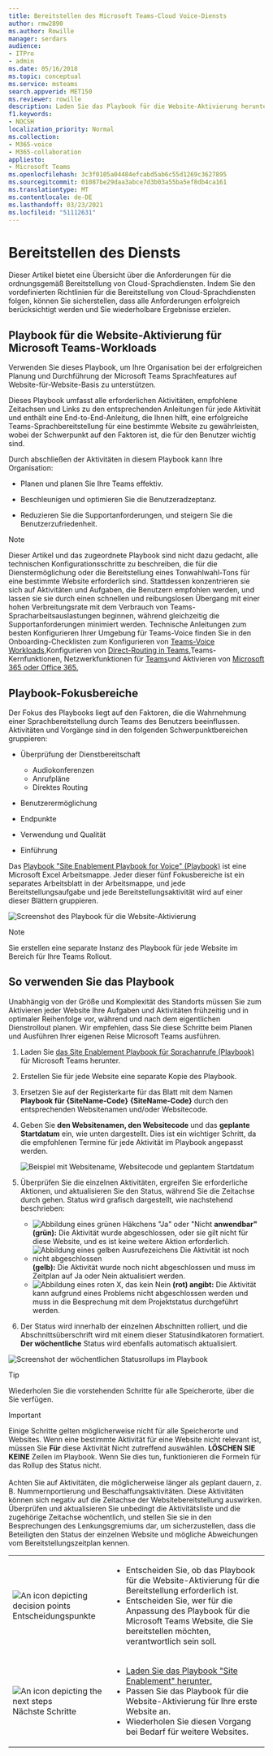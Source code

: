 ```yaml
---
title: Bereitstellen des Microsoft Teams-Cloud Voice-Diensts
author: rmw2890
ms.author: Rowille
manager: serdars
audience:
- ITPro
- admin
ms.date: 05/16/2018
ms.topic: conceptual
ms.service: msteams
search.appverid: MET150
ms.reviewer: rowille
description: Laden Sie das Playbook für die Website-Aktivierung herunter, um das Rollout Ihres Teams zu planen und die Benutzereinführung, den Eindruck von Qualität und Zufriedenheit zu beschleunigen und zu optimieren.
f1.keywords:
- NOCSH
localization_priority: Normal
ms.collection:
- M365-voice
- M365-collaboration
appliesto:
- Microsoft Teams
ms.openlocfilehash: 3c3f0105a04484efcabd5ab6c55d1269c3627895
ms.sourcegitcommit: 01087be29daa3abce7d3b03a55ba5ef8db4ca161
ms.translationtype: MT
ms.contentlocale: de-DE
ms.lasthandoff: 03/23/2021
ms.locfileid: "51112631"
---
```

# <a name="deploy-my-service"></a>Bereitstellen des Diensts

Dieser Artikel bietet eine Übersicht über die Anforderungen für die ordnungsgemäß Bereitstellung von Cloud-Sprachdiensten. Indem Sie den vordefinierten Richtlinien für die Bereitstellung von Cloud-Sprachdiensten folgen, können Sie sicherstellen, dass alle Anforderungen erfolgreich berücksichtigt werden und Sie wiederholbare Ergebnisse erzielen.

## <a name="site-enablement-playbook-for-microsoft-teams-voice-workloads"></a>Playbook für die Website-Aktivierung für Microsoft Teams-Workloads

Verwenden Sie dieses Playbook, um Ihre Organisation bei der erfolgreichen Planung und Durchführung der Microsoft Teams Sprachfeatures auf Website-für-Website-Basis zu unterstützen.

Dieses Playbook umfasst alle erforderlichen Aktivitäten, empfohlene Zeitachsen und Links zu den entsprechenden Anleitungen für jede Aktivität und enthält eine End-to-End-Anleitung, die Ihnen hilft, eine erfolgreiche Teams-Sprachbereitstellung für eine bestimmte Website zu gewährleisten, wobei der Schwerpunkt auf den Faktoren ist, die für den Benutzer wichtig sind.

Durch abschließen der Aktivitäten in diesem Playbook kann Ihre Organisation:

-   Planen und planen Sie Ihre Teams effektiv.

-   Beschleunigen und optimieren Sie die Benutzeradzeptanz.

-   Reduzieren Sie die Supportanforderungen, und steigern Sie die Benutzerzufriedenheit.

> [!NOTE]
> Dieser Artikel und das zugeordnete Playbook sind nicht dazu gedacht, alle technischen Konfigurationsschritte zu beschreiben, die für die Dienstermöglichung oder die Bereitstellung eines Tonwahlwahl-Tons für eine bestimmte Website erforderlich sind. Stattdessen konzentrieren sie sich auf Aktivitäten und Aufgaben, die Benutzern empfohlen werden, und lassen sie sie durch einen schnellen und reibungslosen Übergang mit einer hohen Verbreitungsrate mit dem Verbrauch von Teams-Spracharbeitsauslastungen beginnen, während gleichzeitig die Supportanforderungen minimiert werden. Technische Anleitungen zum besten Konfigurieren Ihrer Umgebung für Teams-Voice finden Sie in den Onboarding-Checklisten zum Konfigurieren von [Teams-Voice Workloads,](onboarding-checklist-configure-cloud-voice-workloads-in-Microsoft-Teams.md)Konfigurieren von [Direct-Routing in Teams,](onboarding-checklist-configure-direct-routing-in-Microsoft-Teams.md)Teams-Kernfunktionen, Netzwerkfunktionen für [Teams](prepare-network.md)und Aktivieren von [Microsoft 365 oder Office 365.](onboarding-checklist-enable-office-365.md) [](onboarding-checklist-configure-microsoft-teams-core-capabilities.md)

<!--ENDOFSECTION-->

## <a name="playbook-focus-areas"></a>Playbook-Fokusbereiche

Der Fokus des Playbooks liegt auf den Faktoren, die die Wahrnehmung einer Sprachbereitstellung durch Teams des Benutzers beeinflussen. Aktivitäten und Vorgänge sind in den folgenden Schwerpunktbereichen gruppieren:

-   Überprüfung der Dienstbereitschaft
    - Audiokonferenzen
    - Anrufpläne
    - Direktes Routing

-   Benutzerermöglichung

-   Endpunkte

-   Verwendung und Qualität

-   Einführung

Das [Playbook "Site Enablement Playbook for Voice" (Playbook)](https://github.com/MicrosoftDocs/OfficeDocs-SkypeForBusiness/blob/live/Teams/downloads/site-enablement-playbook-for-voice-(playbook).xlsx?raw=true) ist eine Microsoft Excel Arbeitsmappe. Jeder dieser fünf Fokusbereiche ist ein separates Arbeitsblatt in der Arbeitsmappe, und jede Bereitstellungsaufgabe und jede Bereitstellungsaktivität wird auf einer dieser Blättern gruppieren.

![Screenshot des Playbook für die Website-Aktivierung](media/deploy-my-service-image1.png "Screenshot des Playbook")

> [!NOTE]
> Sie erstellen eine separate Instanz des Playbook für jede Website im Bereich für Ihre Teams Rollout.

<!--ENDOFSECTION-->

## <a name="how-to-use-the-playbook"></a>So verwenden Sie das Playbook

Unabhängig von der Größe und Komplexität des Standorts müssen Sie zum Aktivieren jeder Website Ihre Aufgaben und Aktivitäten frühzeitig und in optimaler Reihenfolge vor, während und nach dem eigentlichen Dienstrollout planen. Wir empfehlen, dass Sie diese Schritte beim Planen und Ausführen Ihrer eigenen Reise Microsoft Teams ausführen.

1. Laden Sie [das Site Enablement Playbook für Sprachanrufe (Playbook)](https://github.com/MicrosoftDocs/OfficeDocs-SkypeForBusiness/blob/live/Teams/downloads/site-enablement-playbook-for-voice-(playbook).xlsx?raw=true) für Microsoft Teams herunter.

2. Erstellen Sie für jede Website eine separate Kopie des Playbook.

3. Ersetzen Sie auf der Registerkarte für das Blatt mit dem Namen **Playbook für {SiteName-Code}** **{SiteName-Code}** durch den entsprechenden Websitenamen und/oder Websitecode.

4. Geben Sie **den Websitenamen, den Websitecode** und das **geplante Startdatum** ein, wie unten dargestellt. Dies ist ein wichtiger Schritt, da die empfohlenen Termine für jede Aktivität im Playbook angepasst werden.

   ![Beispiel mit Websitename, Websitecode und geplantem Startdatum](media/deploy-my-service-image2.png "Beispiel mit dem Websitenamen New York, dem Websitecode NY01 und dem geplanten Startdatum 20. März 2018")

5. Überprüfen Sie die einzelnen Aktivitäten, ergreifen Sie erforderliche Aktionen, und aktualisieren Sie den Status, während Sie die Zeitachse durch gehen. Status wird grafisch dargestellt, wie nachstehend beschrieben:
  
   - ![Abbildung eines grünen Häkchens "Ja" oder "Nicht ](media/deploy-my-service-image3.png) **anwendbar" (grün):** Die Aktivität wurde abgeschlossen, oder sie gilt nicht für diese Website, und es ist keine weitere Aktion erforderlich.</li>
   - ![Abbildung eines gelben Ausrufezeichens Die Aktivität ist noch nicht abgeschlossen ](media/deploy-my-service-image4.png) <strong>(gelb):</strong> Die Aktivität wurde noch nicht abgeschlossen und muss im Zeitplan auf Ja oder Nein aktualisiert werden.</li>
   - ![Abbildung eines roten X, das kein Nein ](media/deploy-my-service-image5.png) <strong>(rot) angibt:</strong> Die Aktivität kann aufgrund eines Problems nicht abgeschlossen werden und muss in die Besprechung mit dem Projektstatus durchgeführt werden.</li></ul>

6. Der Status wird innerhalb der einzelnen Abschnitten rolliert, und die Abschnittsüberschrift wird mit einem dieser Statusindikatoren formatiert. **Der wöchentliche** Status wird ebenfalls automatisch aktualisiert.

![Screenshot der wöchentlichen Statusrollups im Playbook](media/deploy-my-service-image6.png "Screenshot der wöchentlichen Statusrollups im Playbook")

> [!TIP]
> Wiederholen Sie die vorstehenden Schritte für alle Speicherorte, über die Sie verfügen.

> [!IMPORTANT]
> Einige Schritte gelten möglicherweise nicht für alle Speicherorte und Websites. Wenn eine bestimmte Aktivität für eine Website nicht relevant ist, müssen Sie **Für** diese Aktivität Nicht zutreffend auswählen. **LÖSCHEN SIE KEINE** Zeilen im Playbook. Wenn Sie dies tun, funktionieren die Formeln für das Rollup des Status nicht.<br/><br/>
Achten Sie auf Aktivitäten, die möglicherweise länger als geplant dauern, z. B. Nummernportierung und Beschaffungsaktivitäten. Diese Aktivitäten können sich negativ auf die Zeitachse der Websitebereitstellung auswirken. Überprüfen und aktualisieren Sie unbedingt die Aktivitätsliste und die [](./envision-steering-committee-complete-guide.md) zugehörige Zeitachse wöchentlich, und stellen Sie sie in den Besprechungen des Lenkungsgremiums dar, um sicherzustellen, dass die Beteiligten den Status der einzelnen Website und mögliche Abweichungen vom Bereitstellungszeitplan kennen.

<table>
<tr><td><img src="media/audio_conferencing_image7.png" alt="An icon depicting decision points"/> <br/>Entscheidungspunkte</td><td><ul><li>Entscheiden Sie, ob das Playbook für die Website-Aktivierung für die Bereitstellung erforderlich ist.</li><li>Entscheiden Sie, wer für die Anpassung des Playbook für die Microsoft Teams Website, die Sie bereitstellen möchten, verantwortlich sein soll.</li></ul></td></tr>
<tr><td><img src="media/audio_conferencing_image9.png" alt="An icon depicting the next steps"/><br/>Nächste Schritte</td><td><ul><li><a href="https://github.com/MicrosoftDocs/OfficeDocs-SkypeForBusiness/blob/live/Teams/downloads/site-enablement-playbook-for-voice-(playbook).xlsx?raw=true" data-raw-source="[Download the Site Enablement Playbook](https://github.com/MicrosoftDocs/OfficeDocs-SkypeForBusiness/blob/live/Teams/downloads/site-enablement-playbook-for-voice-(playbook).xlsx?raw=true)">Laden Sie das Playbook "Site Enablement" herunter.</a></li><li>Passen Sie das Playbook für die Website-Aktivierung für Ihre erste Website an.</li><li>Wiederholen Sie diesen Vorgang bei Bedarf für weitere Websites.</li></ul></td></tr>
</table>

<!--ENDOFSECTION-->